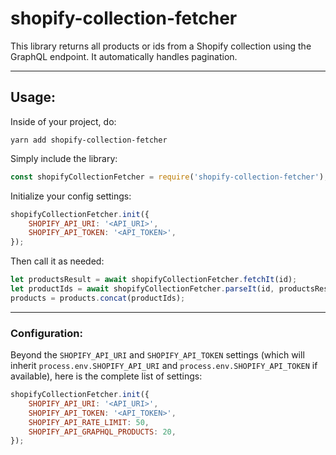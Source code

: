 # shopify-collection-fetcher

This library returns all products or ids from a Shopify collection using the GraphQL endpoint. It automatically handles pagination.

---

## Usage:

Inside of your project, do:

```
yarn add shopify-collection-fetcher
```

Simply include the library:

```js
const shopifyCollectionFetcher = require('shopify-collection-fetcher');
```

Initialize your config settings:

```js
shopifyCollectionFetcher.init({
    SHOPIFY_API_URI: '<API_URI>',
    SHOPIFY_API_TOKEN: '<API_TOKEN>',
});
```

Then call it as needed:

```js
let productsResult = await shopifyCollectionFetcher.fetchIt(id);
let productIds = await shopifyCollectionFetcher.parseIt(id, productsResult);
products = products.concat(productIds);
```

---

### Configuration:

Beyond the `SHOPIFY_API_URI` and `SHOPIFY_API_TOKEN` settings (which will inherit `process.env.SHOPIFY_API_URI` and `process.env.SHOPIFY_API_TOKEN` if available), here is the complete list of settings:

```js
shopifyCollectionFetcher.init({
    SHOPIFY_API_URI: '<API_URI>',
    SHOPIFY_API_TOKEN: '<API_TOKEN>',
    SHOPIFY_API_RATE_LIMIT: 50,
    SHOPIFY_API_GRAPHQL_PRODUCTS: 20,
});
```
